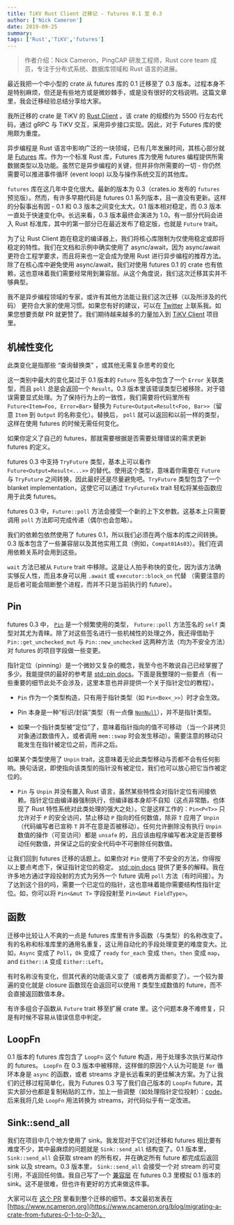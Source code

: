 ```yaml
---
title: TiKV Rust Client 迁移记 - futures 0.1 至 0.3
author: ['Nick Cameron']
date: 2019-09-25
summary: 
tags: ['Rust','TiKV','futures']
---
```


>作者介绍：Nick Cameron，PingCAP 研发工程师，Rust core team 成员，专注于分布式系统、数据库领域和 Rust 语言的进展。

最近我把一个中小型的 crate 从 futures 库的 0.1 迁移至了 0.3 版本。过程本身不是特别麻烦，但还是有些地方或是微妙棘手，或是没有很好的文档说明。这篇文章里，我会迁移经验总结分享给大家。 

我所迁移的 crate 是 TiKV 的 [Rust Client](https://github.com/tikv/client-rust) 。该 crate 的规模约为 5500 行左右代码，通过 gRPC 与 TiKV 交互，采用异步接口实现。因此，对于 Futures 库的使用颇为重度。 

异步编程是 Rust 语言中影响广泛的一块领域，已有几年发展时间，其核心部分就是 [Futures](https://github.com/rust-lang-nursery/futures-rs) 库。作为一个标准 Rust 库，Futures 库为使用 futures 编程提供所需数据类型以及功能。虽然它是异步编程的关键，但并非你所需要的一切 - 你仍然需要可以推进事件循环 (event loop) 以及与操作系统交互的其他库。

`futures` 库在这几年中变化很大。最新的版本为 0.3（crates.io 发布的 `futures` 预览版）。然而，有许多早期代码是 futures 0.1 系列版本，且一直没有更新。这样的分裂事出有因 - 0.1 和 0.3 版本之间变化太大。0.1 版本相对稳定，而 0.3 版本一直处于快速变化中。长远来看，0.3 版本最终会演进为 1.0。有一部分代码会进入 Rust 标准库，其中的第一部分已在最近发布了稳定版，也就是 `Future` trait。

为了让 Rust Client 跑在稳定的编译器上，我们将核心库限制为仅使用稳定或即将稳定的特性。我们在文档和示例中确实使用了 async/await，因为 async/await 更符合工程学要求，而且将来也一定会成为使用 Rust 进行异步编程的推荐方法。除了在核心库中避免使用 async/await，我们对使用 futures 0.1 的 crate 也有依赖，这也意味着我们需要经常用到兼容层。从这个角度说，我们这次迁移其实并不够典型。

我不是异步编程领域的专家，或许有其他方法能让我们这次迁移（以及所涉及的代码）
更符合大家的使用习惯。如果您有好的建议，可以在 [Twitter](https://twitter.com/nick_r_cameron) 上联系我。如果您想要贡献 PR 就更赞了。我们期待越来越多的力量加入到 [TiKV Client](https://github.com/tikv/client-rust) 项目里。

## 机械性变化

此类变化是指那些 “查询替换类” ，或其他无需复杂思考的变化

这一类别中最大的变化莫过于 0.1 版本的 `Future` 签名中包含了一个 `Error` 关联类型，而且 `poll` 总是会返回一个  `Result`。0.3 版本里该错误类型已被移除，对于错误需要显式处理。为了保持行为上的一致性，我们需要将代码里所有  `Future<Item=Foo, Error=Bar>` 替换为 `Future<Output=Result<Foo, Bar>>`（留意 `Item` 到 `Output` 的名称变化）。替换后，  `poll` 就可以返回和以前一样的类型，这样在使用 futures 的时候无需任何变化。

如果你定义了自己的 futures，那就需要根据是否需要处理错误的需求更新 futures 的定义。 

futures 0.3 中支持 `TryFuture` 类型，基本上可以看作 `Future<Output=Result<...>>` 的替代。使用这个类型，意味着你需要在 `Future` 与 `TryFuture` 之间转换，因此最好还是尽量避免吧。`TryFuture` 类型包含了一个 blanket implementation，这使它可以通过 `TryFutureEx` trait 轻松将某些函数应用于此类 futures。

futures 0.3 中，`Future::poll` 方法会接受一个新的上下文参数。这基本上只需要调用 `poll` 方法即可完成传递（偶尔也会忽略）。 

我们的依赖包依然使用了 futures 0.1，所以我们必须在两个版本的库之间转换。0.3 版本包含了一些兼容层以及其他实用工具（例如，`Compat01As03`）。我们在调用依赖关系时会用到这些。
 
`wait` 方法已被从 `Future` trait 中移除。这是让人拍手称快的变化，因为该方法确实够反人性，而且本身可以用 `.await` 或 `executor::block_on` 代替 （需要注意的是后者可能会阻断整个进程，而并不只是当前执行的 future）。

## Pin

futures 0.3 中， [`Pin`](https://doc.rust-lang.org/nightly/std/pin/index.html) 是一个频繁使用的类型， `Future::poll` 方法签名的 `self` 类型对其尤为青睐。除了对这些签名进行一些机械性的处理之外，我还得借助于 `Pin::get_unchecked_mut` 与 `Pin::new_unchecked` 这两种方法（均为不安全方法）对 futures 的项目字段做一些变更。

指针定位（pinning）是一个微妙又复杂的概念，我至今也不敢说自己已经掌握了多少。我能提供的最好的参考是 [std::pin docs](https://doc.rust-lang.org/nightly/std/pin/index.html)。下面是我整理的一些要点（有一些重要的细节此处不会涉及，这里本意也并非提供一个关于指针定位的教程）。

* `Pin` 作为一个类型构造，只有用于指针类型（如 `Pin<Box<_>>`）时才会生效。

* Pin 本身是一种“标识/封装”类型（有一点像 [`NonNull`](https://doc.rust-lang.org/nightly/std/ptr/struct.NonNull.html)），并不是指针类型。

* 如果一个指针类型被“定位”了，意味着指针指向的值不可移动 （当一个非拷贝对象通过数值传入，或者调用  `mem::swap` 时会发生移动）。需要注意的移动只能发生在指针被定位之前，而非之后。

如果某个类型使用了 `Unpin`  trait，这意味着无论此类型移动与否都不会有任何影响。换句话说，即使指向该类型的指针没有被定位，我们也可以放心把它当作被定位的。

* `Pin` 与 `Unpin` 并没有置入 Rust 语言，虽然某些特性会对指针定位有间接依赖。指针定位由编译器强制执行，但编译器本身却不自知（这点非常酷，也体现了 Rust 特性系统对此类处理的强大之处）。它是这样工作的：`Pin<P<T>>` 只允许对于 `P` 的安全访问，禁止移动 `P` 指向的任何数值，除非 `T` 应用了  `Unpin` （代码编写者已宣称 `T` 并不在意是否被移动）。任何允许删除没有执行 `Unpin` 数值的操作（可变访问）都是 `unsafe` 的，且应该由程序编写者决定是否要移动任何数值，并保证之后的安全代码中不可删除任何数值。

让我们回到 futures 迁移的话题上。如果你对  `Pin`  使用了不安全的方法，你得按以上要点考虑下，保证指针定位的稳定。 [std::pin docs](https://doc.rust-lang.org/nightly/std/pin/index.html) 提供了更多的解释。我在许多地方通过字段投射的方式为另外一个 future 调用  `poll` 方法（有时间接）。为了达到这个目的吗，需要一个已定位的指针，这也意味着能你需要结构性指针定位。如，你可以将 `Pin<&mut T>` 字段投射至  `Pin<&mut FieldType>`。

## 函数

迁移中比较让人不爽的一点是 futures 库里有许多函数（与类型）的名称改变了。有的名称和标准库里的通用名重复，这让用自动化的手段处理变更的难度变大。比如，`Async` 变成了 `Poll`，`Ok` 变成了 `ready`  `for_each` 变成 `then`，`then` 变成 `map`，and `Either::A` 变成 `Either::Left`。

有时名称没有变化，但其代表的功能语义变了（或者两方面都变了）。一个较为普遍的变化就是 closure 函数现在会返回可以使用 `T` 类型生成数值的 future，而不会直接返回数值本身。 

有许多组合子函数从  `Future` trait 移至扩展 crate 里。这个问题本身不难修复，只是有时候不容易从错误信息中判定。

## LoopFn

0.1 版本的 futures 库包含了 `LoopFn` 这个 future 构造，用于处理多次执行某动作的 futures。 `LoopFn` 在 0.3 版本中被移除，这样做的原因个人认为可能是 `for` 循环本身是 `async` 的函数，或者 streams 才是长远看来的更佳解决方案。为了让我们的迁移过程简单化，我为 Futures 0.3 写了我们自己版本的  `LoopFn` future，其实大部分也都是复制粘贴的工作，加上一些调整（如处理指针定位投射）：[code](https://github.com/tikv/client-rust/pull/41/commits/6353dbcfe391d66714686aafab9a49e593259dfb#diff-eeffc045326f81d4c46c22f225d3df90R28)。后来我将几处 `LoopFn` 用法转换为 streams，对代码似乎有一定改进。


## Sink::send_all

我们在项目中几个地方使用了 sink。我发现对于它们对迁移和 futures 相比要有难度不少，其中最麻烦的问题就是 `Sink::send_all` 结构变了。0.1 版本里， `Sink::send_all` 会获取 stream 的所有权，并在确定所有 future 都完成后返回 sink 以及 stream。0.3 版本里， `Sink::send_all` 会接受一个对 stream 的可变引用，不返回任何值。我自己写了一个 [兼容层](https://github.com/tikv/client-rust/pull/41/commits/6353dbcfe391d66714686aafab9a49e593259dfb#diff-eeffc045326f81d4c46c22f225d3df90R68) 在  futures 0.3  里模拟 0.1 版本的 sink。这不是很难，但也许有更好的方式来做这件事。

大家可以在 [这个 PR](https://github.com/tikv/client-rust/pull/41) 里看到整个迁移的细节。本文最初发表在 [https://www.ncameron.org](https://www.ncameron.org/blog/migrating-a-crate-from-futures-0-1-to-0-3/)。


